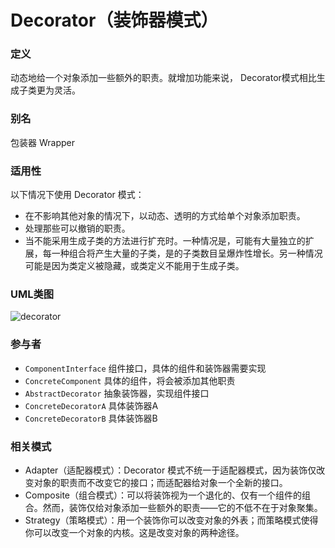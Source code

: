 # Decorator（装饰器模式）

### 定义
动态地给一个对象添加一些额外的职责。就增加功能来说， Decorator模式相比生成子类更为灵活。

### 别名
包装器 Wrapper

### 适用性
以下情况下使用 Decorator 模式：
* 在不影响其他对象的情况下，以动态、透明的方式给单个对象添加职责。
* 处理那些可以撤销的职责。
* 当不能采用生成子类的方法进行扩充时。一种情况是，可能有大量独立的扩展，每一种组合将产生大量的子类，是的子类数目呈爆炸性增长。另一种情况可能是因为类定义被隐藏，或类定义不能用于生成子类。

### UML类图
![decorator](http://ohtd7tndv.bkt.clouddn.com/decorator.png)

### 参与者
* `ComponentInterface` 组件接口，具体的组件和装饰器需要实现
* `ConcreteComponent` 具体的组件，将会被添加其他职责
* `AbstractDecorator` 抽象装饰器，实现组件接口
* `ConcreteDecoratorA` 具体装饰器A
* `ConcreteDecoratorB` 具体装饰器B

### 相关模式
* Adapter（适配器模式）：Decorator 模式不统一于适配器模式，因为装饰仅改变对象的职责而不改变它的接口；而适配器给对象一个全新的接口。
* Composite（组合模式）：可以将装饰视为一个退化的、仅有一个组件的组合。然而，装饰仅给对象添加一些额外的职责——它的不低不在于对象聚集。
* Strategy（策略模式）：用一个装饰你可以改变对象的外表；而策略模式使得你可以改变一个对象的内核。这是改变对象的两种途径。